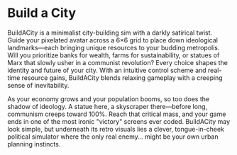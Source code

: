 # Build a City

BuildACity is a minimalist city-building sim with a darkly satirical twist. Guide your pixelated avatar across a 6×6 grid to place down ideological landmarks—each bringing unique resources to your budding metropolis. Will you prioritize banks for wealth, farms for sustainability, or statues of Marx that slowly usher in a communist revolution? Every choice shapes the identity and future of your city. With an intuitive control scheme and real-time resource gains, BuildACity blends relaxing gameplay with a creeping sense of inevitability.

As your economy grows and your population booms, so too does the shadow of ideology. A statue here, a skyscraper there—before long, communism creeps toward 100%. Reach that critical mass, and your game ends in one of the most ironic "victory" screens ever coded. BuildACity may look simple, but underneath its retro visuals lies a clever, tongue-in-cheek political simulator where the only real enemy… might be your own urban planning instincts.
